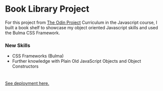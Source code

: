# Book Library Project

For this project from [The Odin Project](https://www.theodinproject.com/) Curriculum in the Javascript course, I built a book shelf to showcase my object oriented Javascript skills and used the Bulma CSS Framework.

### New Skills
- CSS Frameworks (Bulma)
- Further knowledge with Plain Old JavaScript Objects and Object Constructors
  
#
[See deployment here.](https://spuddister.github.io/book-library-project/)

